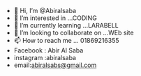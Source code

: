 - 👋 Hi, I’m @Abiralsaba
- 👀 I’m interested in ...CODING
- 🌱 I’m currently learning ...LARABELL
- 💞️ I’m looking to collaborate on ...WEb site
- 📫 How to reach me ... 01869216355
- Facebook : Abir Al Saba
- instagram :abiralsaba
- email:abiralsabs@gmail.com

<!---
Abiralsaba/Abiralsaba is a ✨ special ✨ repository because its `README.md` (this file) appears on your GitHub profile.
You can click the Preview link to take a look at your changes.
--->
